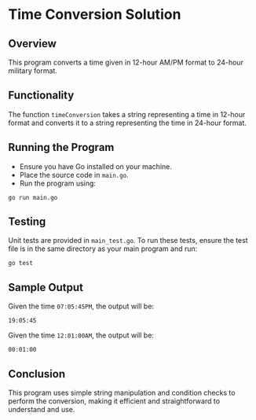 # Time Conversion Solution

## Overview
This program converts a time given in 12-hour AM/PM format to 24-hour military format.

## Functionality
The function `timeConversion` takes a string representing a time in 12-hour format and converts it to a string representing the time in 24-hour format.

## Running the Program
- Ensure you have Go installed on your machine.
- Place the source code in `main.go`.
- Run the program using:

```
go run main.go
```


## Testing
Unit tests are provided in `main_test.go`. To run these tests, ensure the test file is in the same directory as your main program and run:

```
go test
```


## Sample Output
Given the time `07:05:45PM`, the output will be:

```
19:05:45
```

Given the time `12:01:00AM`, the output will be:

```
00:01:00
```


## Conclusion
This program uses simple string manipulation and condition checks to perform the conversion, making it efficient and straightforward to understand and use.
